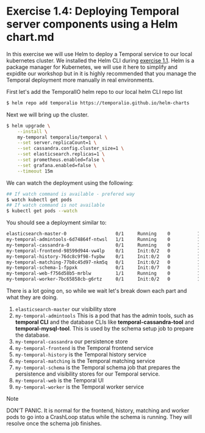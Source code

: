 # Exercise 1.4: Deploying Temporal server components using a Helm chart.md
In this exercise we will use Helm to deploy a Temporal service to our local kubernetes cluster. We installed the Helm CLI during [exercise 1.1](../1.Preparing-Your-Environment/1.1.Installing-prerequisites.md). Helm is a package manager for Kubernetes, we will use it here to simplify and expidite our workshop but in it is highly recommended that you manage the Temporal deployment more manually in real environments.


First let's add the TemporalIO helm repo to our local helm CLI repo list
```bash
$ helm repo add temporalio https://temporalio.github.io/helm-charts
```

Next we will bring up the cluster.
```bash
$ helm upgrade \
    --install \
    my-temporal temporalio/temporal \
    --set server.replicaCount=1 \
    --set cassandra.config.cluster_size=1 \
    --set elasticsearch.replicas=1 \
    --set prometheus.enabled=false \
    --set grafana.enabled=false \
    --timeout 15m
```

We can watch the deployment using the following:
```bash
## If watch command is available - prefered way
$ watch kubectl get pods
## If watch command is not available
$ kubectl get pods --watch
```

You should see a deployment similar to:
```bash
elasticsearch-master-0                  0/1     Running    0          12
my-temporal-admintools-6d74864f-ntwsl   1/1     Running    0          10s
my-temporal-cassandra-0                 0/1     Running    0          10s
my-temporal-frontend-98599d944-vw4lp    0/1     Init:0/2   0          10s
my-temporal-history-76dc8c9f98-fvpbw    0/1     Init:0/2   0          10s
my-temporal-matching-77b8c45d97-nkm5q   0/1     Init:0/2   0          10s
my-temporal-schema-1-fppxk              0/1     Init:0/7   0          10s
my-temporal-web-f756d58b5-mrblw         1/1     Running    0          10s
my-temporal-worker-7bc65858cb-g6rtz     0/1     Init:0/2   0          10
```


There is a lot going on, so while we wait let's break down each part and what they are doing. 

1. `elasticsearch-master` our visibility store
2. `my-temporal-admintools` This is a pod that has the admin tools, such as **temporal CLI** and the database CLIs like **temporal-cassandra-tool** and **temporal-mysql-tool**. This is used by the schema setup job to prepare the database.
3. `my-temporal-cassandra` our persistence store
4. `my-temporal-frontend` is the Temporal frontend service
5. `my-temporal-history` is the Temporal history service
6. `my-temporal-matching` is the Temporal matching service
7. `my-temporal-schema` is the Temporal schema job that prepares the persistence and visibility stores for our Temporal service. 
8. `my-temporal-web` is the Temporal UI
9. `my-temporal-worker` is the Temporal worker service

> [!NOTE]
> DON'T PANIC. It is normal for the frontend, history, matching and worker pods to go into a CrashLoop status while the schema is running. They will resolve once the schema job finishes.

